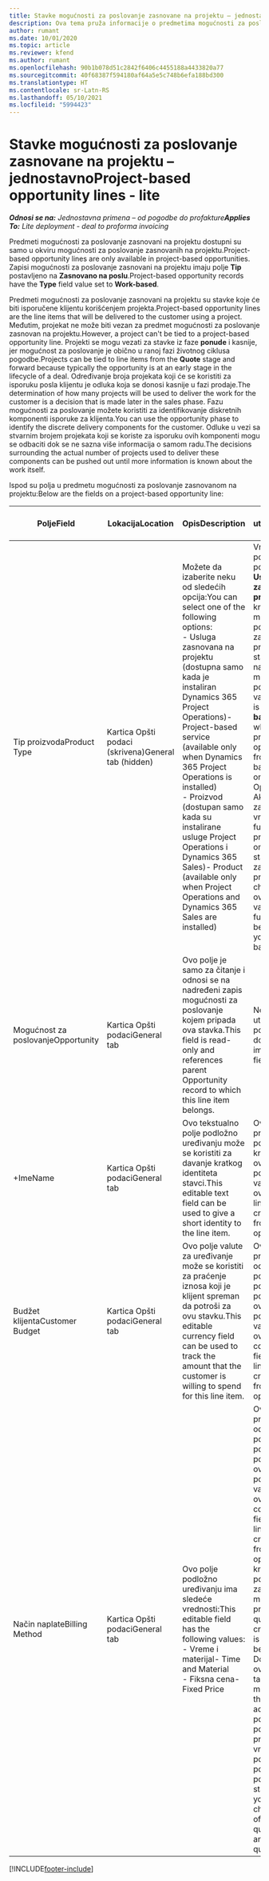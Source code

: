 ```yaml
---
title: Stavke mogućnosti za poslovanje zasnovane na projektu – jednostavno
description: Ova tema pruža informacije o predmetima mogućnosti za poslovanje zasnovanim na projektu. (Pro)
author: rumant
ms.date: 10/01/2020
ms.topic: article
ms.reviewer: kfend
ms.author: rumant
ms.openlocfilehash: 90b1b078d51c2842f6406c4455188a4433820a77
ms.sourcegitcommit: 40f68387f594180af64a5e5c748b6efa188bd300
ms.translationtype: HT
ms.contentlocale: sr-Latn-RS
ms.lasthandoff: 05/10/2021
ms.locfileid: "5994423"
---
```

# <a name="project-based-opportunity-lines---lite"></a><span data-ttu-id="40db9-104">Stavke mogućnosti za poslovanje zasnovane na projektu – jednostavno</span><span class="sxs-lookup"><span data-stu-id="40db9-104">Project-based opportunity lines - lite</span></span>

<span data-ttu-id="40db9-105">_**Odnosi se na:** Jednostavna primena – od pogodbe do profakture_</span><span class="sxs-lookup"><span data-stu-id="40db9-105">_**Applies To:** Lite deployment - deal to proforma invoicing_</span></span>

<span data-ttu-id="40db9-106">Predmeti mogućnosti za poslovanje zasnovani na projektu dostupni su samo u okviru mogućnosti za poslovanje zasnovanih na projektu.</span><span class="sxs-lookup"><span data-stu-id="40db9-106">Project-based opportunity lines are only available in project-based opportunities.</span></span> <span data-ttu-id="40db9-107">Zapisi mogućnosti za poslovanje zasnovani na projektu imaju polje **Tip** postavljeno na **Zasnovano na poslu**.</span><span class="sxs-lookup"><span data-stu-id="40db9-107">Project-based opportunity records have the **Type** field value set to **Work-based**.</span></span>

<span data-ttu-id="40db9-108">Predmeti mogućnosti za poslovanje zasnovani na projektu su stavke koje će biti isporučene klijentu korišćenjem projekta.</span><span class="sxs-lookup"><span data-stu-id="40db9-108">Project-based opportunity lines are the line items that will be delivered to the customer using a project.</span></span> <span data-ttu-id="40db9-109">Međutim, projekat ne može biti vezan za predmet mogućnosti za poslovanje zasnovan na projektu.</span><span class="sxs-lookup"><span data-stu-id="40db9-109">However, a project can't be tied to a project-based opportunity line.</span></span> <span data-ttu-id="40db9-110">Projekti se mogu vezati za stavke iz faze **ponude** i kasnije, jer mogućnost za poslovanje je obično u ranoj fazi životnog ciklusa pogodbe.</span><span class="sxs-lookup"><span data-stu-id="40db9-110">Projects can be tied to line items from the **Quote** stage and forward because typically the opportunity is at an early stage in the lifecycle of a deal.</span></span> <span data-ttu-id="40db9-111">Određivanje broja projekata koji će se koristiti za isporuku posla klijentu je odluka koja se donosi kasnije u fazi prodaje.</span><span class="sxs-lookup"><span data-stu-id="40db9-111">The determination of how many projects will be used to deliver the work for the customer is a decision that is made later in the sales phase.</span></span> <span data-ttu-id="40db9-112">Fazu mogućnosti za poslovanje možete koristiti za identifikovanje diskretnih komponenti isporuke za klijenta.</span><span class="sxs-lookup"><span data-stu-id="40db9-112">You can use the opportunity phase to identify the discrete delivery components for the customer.</span></span> <span data-ttu-id="40db9-113">Odluke u vezi sa stvarnim brojem projekata koji se koriste za isporuku ovih komponenti mogu se odbaciti dok se ne sazna više informacija o samom radu.</span><span class="sxs-lookup"><span data-stu-id="40db9-113">The decisions surrounding the actual number of projects used to deliver these components can be pushed out until more information is known about the work itself.</span></span>

<span data-ttu-id="40db9-114">Ispod su polja u predmetu mogućnosti za poslovanje zasnovanom na projektu:</span><span class="sxs-lookup"><span data-stu-id="40db9-114">Below are the fields on a project-based opportunity line:</span></span>

| <span data-ttu-id="40db9-115">**Polje**</span><span class="sxs-lookup"><span data-stu-id="40db9-115">**Field**</span></span> | <span data-ttu-id="40db9-116">**Lokacija**</span><span class="sxs-lookup"><span data-stu-id="40db9-116">**Location**</span></span> | <span data-ttu-id="40db9-117">**Opis**</span><span class="sxs-lookup"><span data-stu-id="40db9-117">**Description**</span></span> | <span data-ttu-id="40db9-118">**Posledični uticaj**</span><span class="sxs-lookup"><span data-stu-id="40db9-118">**Downstream impact**</span></span> |
| --- | --- | --- | --- |
| <span data-ttu-id="40db9-119">Tip proizvoda</span><span class="sxs-lookup"><span data-stu-id="40db9-119">Product Type</span></span> | <span data-ttu-id="40db9-120">Kartica Opšti podaci (skrivena)</span><span class="sxs-lookup"><span data-stu-id="40db9-120">General tab (hidden)</span></span> | <span data-ttu-id="40db9-121">Možete da izaberite neku od sledećih opcija:</span><span class="sxs-lookup"><span data-stu-id="40db9-121">You can select one of the following options:</span></span></br><span data-ttu-id="40db9-122">- Usluga zasnovana na projektu (dostupna samo kada je instaliran Dynamics 365 Project Operations)</span><span class="sxs-lookup"><span data-stu-id="40db9-122">- Project-based service (available only when Dynamics 365 Project Operations is installed)</span></span></br><span data-ttu-id="40db9-123">- Proizvod (dostupan samo kada su instalirane usluge Project Operations i Dynamics 365 Sales)</span><span class="sxs-lookup"><span data-stu-id="40db9-123">- Product (available only when Project Operations and Dynamics 365 Sales are installed)</span></span> | <span data-ttu-id="40db9-124">Vrednost ovog polja je postavljena na **Usluga zasnovana na projektu** kada kreirate stavku mogućnosti za poslovanje zasnovanu na projektu iz mreže stavki zasnovanih na projektu u mogućnosti za poslovanje.</span><span class="sxs-lookup"><span data-stu-id="40db9-124">The value of this field is set to **Project-based service** when you create a project-based opportunity line from the project-based lines grid on the Opportunity.</span></span> <br> <span data-ttu-id="40db9-125">Ako promenite ili zamenite ovu vrednost, funkcionalnost projekta neće biti omogućena na stavkama zasnovanim na projektu.</span><span class="sxs-lookup"><span data-stu-id="40db9-125">If you change or override this value, the project functionality won't be enabled on your project-based line items.</span></span> |
| <span data-ttu-id="40db9-126">Mogućnost za poslovanje</span><span class="sxs-lookup"><span data-stu-id="40db9-126">Opportunity</span></span> | <span data-ttu-id="40db9-127">Kartica Opšti podaci</span><span class="sxs-lookup"><span data-stu-id="40db9-127">General tab</span></span> | <span data-ttu-id="40db9-128">Ovo polje je samo za čitanje i odnosi se na nadređeni zapis mogućnosti za poslovanje kojem pripada ova stavka.</span><span class="sxs-lookup"><span data-stu-id="40db9-128">This field is read-only and references parent Opportunity record to which this line item belongs.</span></span> | <span data-ttu-id="40db9-129">Nema posledičnog uticaja iz ovog polja.</span><span class="sxs-lookup"><span data-stu-id="40db9-129">There is no downstream impact from this field.</span></span> |
| <span data-ttu-id="40db9-130">+Ime</span><span class="sxs-lookup"><span data-stu-id="40db9-130">Name</span></span> | <span data-ttu-id="40db9-131">Kartica Opšti podaci</span><span class="sxs-lookup"><span data-stu-id="40db9-131">General tab</span></span> | <span data-ttu-id="40db9-132">Ovo tekstualno polje podložno uređivanju može se koristiti za davanje kratkog identiteta stavci.</span><span class="sxs-lookup"><span data-stu-id="40db9-132">This editable text field can be used to give a short identity to the line item.</span></span> | <span data-ttu-id="40db9-133">Ova vrednost se prenosi na stavku ponude kada kreirate ponudu iz ove mogućnosti za poslovanje.</span><span class="sxs-lookup"><span data-stu-id="40db9-133">This value is carried over to the quote line when you create a quote from this opportunity.</span></span> |
| <span data-ttu-id="40db9-134">Budžet klijenta</span><span class="sxs-lookup"><span data-stu-id="40db9-134">Customer Budget</span></span> | <span data-ttu-id="40db9-135">Kartica Opšti podaci</span><span class="sxs-lookup"><span data-stu-id="40db9-135">General tab</span></span> | <span data-ttu-id="40db9-136">Ovo polje valute za uređivanje može se koristiti za praćenje iznosa koji je klijent spreman da potroši za ovu stavku.</span><span class="sxs-lookup"><span data-stu-id="40db9-136">This editable currency field can be used to track the amount that the customer is willing to spend for this line item.</span></span> | <span data-ttu-id="40db9-137">Ova vrednost se prenosi na odgovarajuće polje stavke ponude kada ponudu kreirate iz ove mogućnosti za poslovanje.</span><span class="sxs-lookup"><span data-stu-id="40db9-137">This value is carried over to the corresponding field on the quote line when you create a quote from this opportunity.</span></span> |
| <span data-ttu-id="40db9-138">Način naplate</span><span class="sxs-lookup"><span data-stu-id="40db9-138">Billing Method</span></span> | <span data-ttu-id="40db9-139">Kartica Opšti podaci</span><span class="sxs-lookup"><span data-stu-id="40db9-139">General tab</span></span> | <span data-ttu-id="40db9-140">Ovo polje podložno uređivanju ima sledeće vrednosti:</span><span class="sxs-lookup"><span data-stu-id="40db9-140">This editable field has the following values:</span></span></br><span data-ttu-id="40db9-141">- Vreme i materijal</span><span class="sxs-lookup"><span data-stu-id="40db9-141">- Time and Material</span></span></br><span data-ttu-id="40db9-142">- Fiksna cena</span><span class="sxs-lookup"><span data-stu-id="40db9-142">- Fixed Price</span></span> | <span data-ttu-id="40db9-143">Ova vrednost se prenosi na odgovarajuće polje stavke ponude kada ponudu kreirate iz ove mogućnosti za poslovanje.</span><span class="sxs-lookup"><span data-stu-id="40db9-143">This value is carried over to the corresponding field on the quote line when you create a quote from this opportunity.</span></span> <span data-ttu-id="40db9-144">Kada kreirate stavku ponude, polje je zaključano i ne može se promeniti.</span><span class="sxs-lookup"><span data-stu-id="40db9-144">After the quote line is created, the field is locked and can't be changed.</span></span> <span data-ttu-id="40db9-145">Dodelite vrednost ovog polja što je tačnije moguće.</span><span class="sxs-lookup"><span data-stu-id="40db9-145">Assign this field value as accurately as possible.</span></span> <span data-ttu-id="40db9-146">Ako je potrebno da promenite vrednost ovog polja u stavci ponude, izbrišite i ponovo kreirajte stavku ponude.</span><span class="sxs-lookup"><span data-stu-id="40db9-146">If you need to change the value of this field on the quote line, delete and re-create the quote line.</span></span> |


[!INCLUDE[footer-include](../../includes/footer-banner.md)]